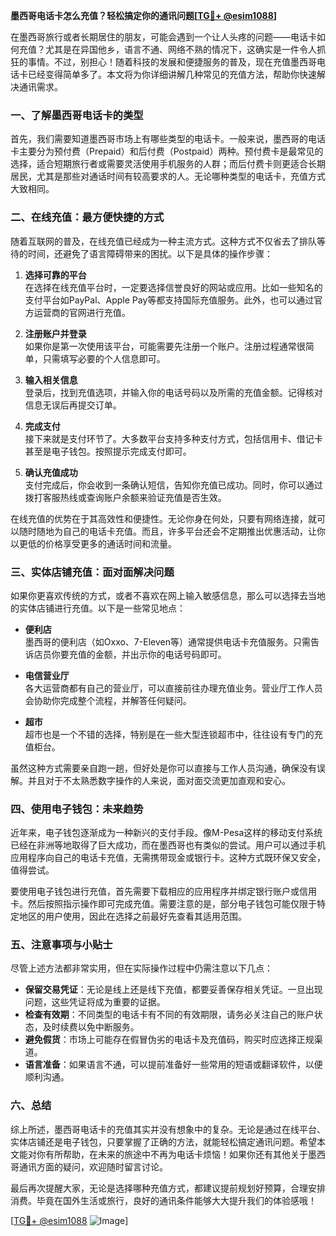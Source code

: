 **墨西哥电话卡怎么充值？轻松搞定你的通讯问题[[TG💪+ @esim1088](https://t.me/s/esim1088)]**

在墨西哥旅行或者长期居住的朋友，可能会遇到一个让人头疼的问题——电话卡如何充值？尤其是在异国他乡，语言不通、网络不熟的情况下，这确实是一件令人抓狂的事情。不过，别担心！随着科技的发展和便捷服务的普及，现在充值墨西哥电话卡已经变得简单多了。本文将为你详细讲解几种常见的充值方法，帮助你快速解决通讯需求。

### 一、了解墨西哥电话卡的类型

首先，我们需要知道墨西哥市场上有哪些类型的电话卡。一般来说，墨西哥的电话卡主要分为预付费（Prepaid）和后付费（Postpaid）两种。预付费卡是最常见的选择，适合短期旅行者或需要灵活使用手机服务的人群；而后付费卡则更适合长期居民，尤其是那些对通话时间有较高要求的人。无论哪种类型的电话卡，充值方式大致相同。

### 二、在线充值：最方便快捷的方式

随着互联网的普及，在线充值已经成为一种主流方式。这种方式不仅省去了排队等待的时间，还避免了语言障碍带来的困扰。以下是具体的操作步骤：

1. **选择可靠的平台**  
   在选择在线充值平台时，一定要选择信誉良好的网站或应用。比如一些知名的支付平台如PayPal、Apple Pay等都支持国际充值服务。此外，也可以通过官方运营商的官网进行充值。

2. **注册账户并登录**  
   如果你是第一次使用该平台，可能需要先注册一个账户。注册过程通常很简单，只需填写必要的个人信息即可。

3. **输入相关信息**  
   登录后，找到充值选项，并输入你的电话号码以及所需的充值金额。记得核对信息无误后再提交订单。

4. **完成支付**  
   接下来就是支付环节了。大多数平台支持多种支付方式，包括信用卡、借记卡甚至是电子钱包。按照提示完成支付即可。

5. **确认充值成功**  
   支付完成后，你会收到一条确认短信，告知你充值已成功。同时，你可以通过拨打客服热线或查询账户余额来验证充值是否生效。

在线充值的优势在于其高效性和便捷性。无论你身在何处，只要有网络连接，就可以随时随地为自己的电话卡充值。而且，许多平台还会不定期推出优惠活动，让你以更低的价格享受更多的通话时间和流量。

### 三、实体店铺充值：面对面解决问题

如果你更喜欢传统的方式，或者不喜欢在网上输入敏感信息，那么可以选择去当地的实体店铺进行充值。以下是一些常见地点：

- **便利店**  
  墨西哥的便利店（如Oxxo、7-Eleven等）通常提供电话卡充值服务。只需告诉店员你要充值的金额，并出示你的电话号码即可。

- **电信营业厅**  
  各大运营商都有自己的营业厅，可以直接前往办理充值业务。营业厅工作人员会协助你完成整个流程，并解答任何疑问。

- **超市**  
  超市也是一个不错的选择，特别是在一些大型连锁超市中，往往设有专门的充值柜台。

虽然这种方式需要亲自跑一趟，但好处是你可以直接与工作人员沟通，确保没有误解。并且对于不太熟悉数字操作的人来说，面对面交流更加直观和安心。

### 四、使用电子钱包：未来趋势

近年来，电子钱包逐渐成为一种新兴的支付手段。像M-Pesa这样的移动支付系统已经在非洲等地取得了巨大成功，而在墨西哥也有类似的尝试。用户可以通过手机应用程序向自己的电话卡充值，无需携带现金或银行卡。这种方式既环保又安全，值得尝试。

要使用电子钱包进行充值，首先需要下载相应的应用程序并绑定银行账户或信用卡。然后按照指示操作即可完成充值。需要注意的是，部分电子钱包可能仅限于特定地区的用户使用，因此在选择之前最好先查看其适用范围。

### 五、注意事项与小贴士

尽管上述方法都非常实用，但在实际操作过程中仍需注意以下几点：

- **保留交易凭证**：无论是线上还是线下充值，都要妥善保存相关凭证。一旦出现问题，这些凭证将成为重要的证据。
- **检查有效期**：不同类型的电话卡有不同的有效期限，请务必关注自己的账户状态，及时续费以免中断服务。
- **避免假货**：市场上可能存在假冒伪劣的电话卡及充值码，购买时应选择正规渠道。
- **语言准备**：如果语言不通，可以提前准备好一些常用的短语或翻译软件，以便顺利沟通。

### 六、总结

综上所述，墨西哥电话卡的充值其实并没有想象中的复杂。无论是通过在线平台、实体店铺还是电子钱包，只要掌握了正确的方法，就能轻松搞定通讯问题。希望本文能对你有所帮助，在未来的旅途中不再为电话卡烦恼！如果你还有其他关于墨西哥通讯方面的疑问，欢迎随时留言讨论。

最后再次提醒大家，无论是选择哪种充值方式，都建议提前规划好预算，合理安排消费。毕竟在国外生活或旅行，良好的通讯条件能够大大提升我们的体验感哦！

[[TG💪+ @esim1088](https://t.me/s/esim1088) ![Image](https://i.postimg.cc/4NQfJmqS/Snipaste-2025-05-13-00-14-12.png)]